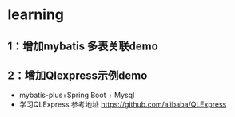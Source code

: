 # learning


## 1：增加mybatis 多表关联demo

## 2：增加Qlexpress示例demo
-    mybatis-plus+Spring Boot + Mysql
-   学习QLExpress 参考地址 https://github.com/alibaba/QLExpress
